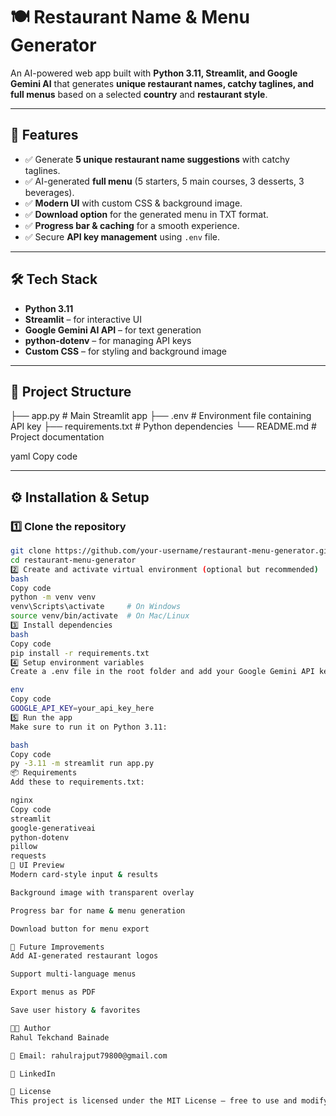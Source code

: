 # 🍽️ Restaurant Name & Menu Generator

An AI-powered web app built with **Python 3.11, Streamlit, and Google Gemini AI** that generates **unique restaurant names, catchy taglines, and full menus** based on a selected **country** and **restaurant style**.  

---

## 🚀 Features
- ✅ Generate **5 unique restaurant name suggestions** with catchy taglines.  
- ✅ AI-generated **full menu** (5 starters, 5 main courses, 3 desserts, 3 beverages).  
- ✅ **Modern UI** with custom CSS & background image.  
- ✅ **Download option** for the generated menu in TXT format.  
- ✅ **Progress bar & caching** for a smooth experience.  
- ✅ Secure **API key management** using `.env` file.  

---

## 🛠️ Tech Stack
- **Python 3.11**  
- **Streamlit** – for interactive UI  
- **Google Gemini AI API** – for text generation  
- **python-dotenv** – for managing API keys  
- **Custom CSS** – for styling and background image  

---

## 📂 Project Structure
├── app.py # Main Streamlit app
├── .env # Environment file containing API key
├── requirements.txt # Python dependencies
└── README.md # Project documentation

yaml
Copy code

---

## ⚙️ Installation & Setup

### 1️⃣ Clone the repository
```bash
git clone https://github.com/your-username/restaurant-menu-generator.git
cd restaurant-menu-generator
2️⃣ Create and activate virtual environment (optional but recommended)
bash
Copy code
python -m venv venv
venv\Scripts\activate     # On Windows
source venv/bin/activate  # On Mac/Linux
3️⃣ Install dependencies
bash
Copy code
pip install -r requirements.txt
4️⃣ Setup environment variables
Create a .env file in the root folder and add your Google Gemini API key:

env
Copy code
GOOGLE_API_KEY=your_api_key_here
5️⃣ Run the app
Make sure to run it on Python 3.11:

bash
Copy code
py -3.11 -m streamlit run app.py
📦 Requirements
Add these to requirements.txt:

nginx
Copy code
streamlit
google-generativeai
python-dotenv
pillow
requests
🎨 UI Preview
Modern card-style input & results

Background image with transparent overlay

Progress bar for name & menu generation

Download button for menu export

🔮 Future Improvements
Add AI-generated restaurant logos

Support multi-language menus

Export menus as PDF

Save user history & favorites

👨‍💻 Author
Rahul Tekchand Bainade

📧 Email: rahulrajput79800@gmail.com

🔗 LinkedIn

📜 License
This project is licensed under the MIT License – free to use and modify.
